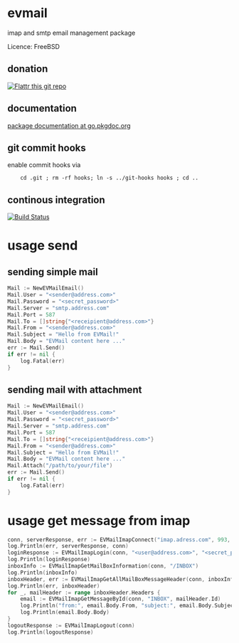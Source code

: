 evmail
=====

imap and smtp email management package

Licence: FreeBSD

donation
--------

[![Flattr this git repo](http://api.flattr.com/button/flattr-badge-large.png)](https://flattr.com/submit/auto?category=software&language=go&tags=github&title=evmail&url=https%3A%2F%2Fgithub.com%2Fevalgo%2Fevmail&user_id=franciscsimon)

documentation
-------------
[package documentation at go.pkgdoc.org](http://go.pkgdoc.org/github.com/evalgo/evmail)

git commit hooks
-----------------------
enable commit hooks via

        cd .git ; rm -rf hooks; ln -s ../git-hooks hooks ; cd ..

continous integration
---------------------

[![Build Status](https://drone.io/github.com/evalgo/evmail/status.png)](https://drone.io/github.com/evalgo/evmail/latest)

usage send
==========

sending simple mail
-------------------

```go
Mail := NewEVMailEmail()
Mail.User = "<sender@address.com>"
Mail.Password = "<secret_password>"
Mail.Server = "smtp.address.com"
Mail.Port = 587
Mail.To = []string{"<receipient@address.com>"}
Mail.From = "<sender@address.com>"
Mail.Subject = "Hello from EVMail!"
Mail.Body = "EVMail content here ..."
err := Mail.Send()
if err != nil {
	log.Fatal(err)
}
```

sending mail with attachment
----------------------------

```go
Mail := NewEVMailEmail()
Mail.User = "<sender@address.com>"
Mail.Password = "<secret_password>"
Mail.Server = "smtp.address.com"
Mail.Port = 587
Mail.To = []string{"<receipient@address.com>"}
Mail.From = "<sender@address.com>"
Mail.Subject = "Hello from EVMail!"
Mail.Body = "EVMail content here ..."
Mail.Attach("/path/to/your/file")
err := Mail.Send()
if err != nil {
	log.Fatal(err)
}
```

usage get message from imap
===========================

```go
conn, serverResponse, err := EVMailImapConnect("imap.adress.com", 993, "certs/client.pem", "certs/client.key")
log.Println(err, serverResponse, conn)
loginResponse := EVMailImapLogin(conn, "<user@address.com>", "<secret_password>")
log.Println(loginResponse)
inboxInfo := EVMailImapGetMailBoxInformation(conn, "/INBOX")
log.Println(inboxInfo)
inboxHeader, err := EVMailImapGetAllMailBoxMessageHeader(conn, inboxInfo)
log.Println(err, inboxHeader)
for _, mailHeader := range inboxHeader.Headers {
	email := EVMailImapGetMessageById(conn, "INBOX", mailHeader.Id)
	log.Println("from:", email.Body.From, "subject:", email.Body.Subject)
	log.Println(email.Body.Body)
}
logoutResponse := EVMailImapLogout(conn)
log.Println(logoutResponse)
```
